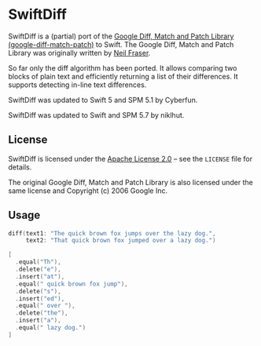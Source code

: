 # SwiftDiff

SwiftDiff is a (partial) port of the [Google Diff, Match and Patch Library (google-diff-match-patch)](https://code.google.com/p/google-diff-match-patch/) to Swift. The Google Diff, Match and Patch Library was originally written by [Neil Fraser](http://neil.fraser.name). 

So far only the diff algorithm has been ported. It allows comparing two blocks of plain text and efficiently returning a list of their differences. It supports detecting in-line text differences.

SwiftDiff was updated to Swift 5 and SPM 5.1 by Cyberfun.

SwiftDiff was updated to Swift and SPM 5.7 by niklhut.

## License

SwiftDiff is licensed under the [Apache License 2.0](http://www.apache.org/licenses/LICENSE-2.0) – see the `LICENSE` file for details.

The original Google Diff, Match and Patch Library is also licensed under the same license and Copyright (c) 2006 Google Inc.

## Usage


```swift
diff(text1: "The quick brown fox jumps over the lazy dog.", 
     text2: "That quick brown fox jumped over a lazy dog.")
```

```swift
[
  .equal("Th"),
  .delete("e"),
  .insert("at"),
  .equal(" quick brown fox jump"),
  .delete("s"),
  .insert("ed"),
  .equal(" over "),
  .delete("the"),
  .insert("a"),
  .equal(" lazy dog.")
]
```

